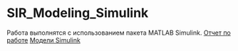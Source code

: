 # SIR_Modeling_Simulink
Работа выполнятся с использованием пакета MATLAB Simulink.
[Отчет по работе](state.pdf)
[Модели Simulink](models)
